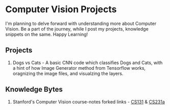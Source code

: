 # Computer Vision Projects

I'm planning to delve forward with understanding more about Computer Vision. Be a part of the journey, while I post my projects, knowledge snippets on the same. Happy Learning!

## Projects 
1. Dogs vs Cats - A basic CNN code which classifies Dogs and Cats, with a hint of how Image Generator method from Tensorflow works, oragnizing the image files, and visualzing the layers.


## Knowledge Bytes
1. Stanford's Computer Vision course-notes forked links - [CS131](https://github.com/nsrinidhibhat/cs131_notes) & [CS231a](https://github.com/nsrinidhibhat/cs231a-notes)
